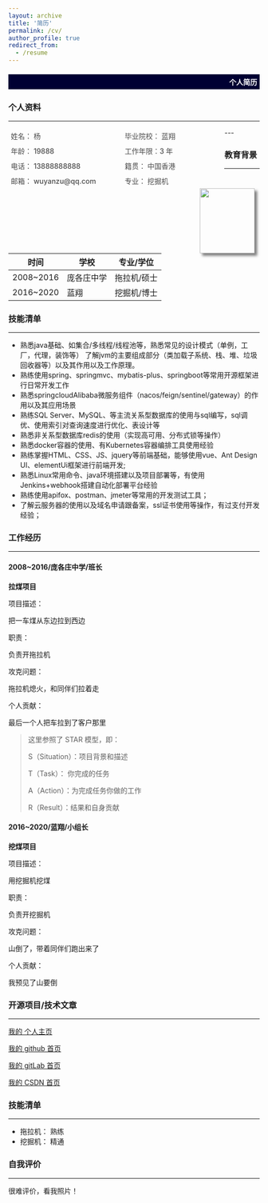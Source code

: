 ```yaml
---
layout: archive
title: '简历'
permalink: /cv/
author_profile: true
redirect_from:
  - /resume
---
```


<!--{% include base_path %} -->

<div style="background-color: #000033;width: 100%;">
	<h4 style="color: white;text-align: right;padding: 5px;">个人简历</h4>
</div>

### 个人资料

---

<div style="float: left;display: flex;flex-wrap: wrap;width: 86%;justify-content: space-between;">
    <div style="width: 45%;font-weight: 500;color: #4c4c4c;font-size: 14px;margin: 5px;">姓名： 杨</div>
    <div style="width: 45%;font-weight: 500;color: #4c4c4c;font-size: 14px;margin: 5px;">毕业院校： 蓝翔</div>
    <div style="width: 45%;font-weight: 500;color: #4c4c4c;font-size: 14px;margin: 5px;">年龄： 19888</div>
    <div style="width: 45%;font-weight: 500;color: #4c4c4c;font-size: 14px;margin: 5px;">工作年限：3 年</div>
    <div style="width: 45%;font-weight: 500;color: #4c4c4c;font-size: 14px;margin: 5px;">电话： 13888888888</div>
    <div style="width: 45%;font-weight: 500;color: #4c4c4c;font-size: 14px;margin: 5px;">籍贯： 中国香港</div>
    <div style="width: 45%;font-weight: 500;color: #4c4c4c;font-size: 14px;margin: 5px;">邮箱： wuyanzu@qq.com</div>
    <div style="width: 45%;font-weight: 500;color: #4c4c4c;font-size: 14px;margin: 5px;">专业： 挖掘机</div>
</div>
<div>
    <div style="float: right;margin-right: 10px;">
        <img src="https://ybl822124461.github.io//images/jiqimao.png" width="110px" height="130px" style="box-shadow: 5px 5px 5px rgba(0,0,0,.5);">
    </div>
</div>
---

### 教育背景

---

| 时间      | 学校       | 专业/学位   |
| --------- | ---------- | ----------- |
| 2008~2016 | 庞各庄中学 | 拖拉机/硕士 |
| 2016~2020 | 蓝翔       | 挖掘机/博士 |

### 技能清单

---

- 熟悉java基础、如集合/多线程/线程池等，熟悉常见的设计模式（单例，工厂，代理，装饰等）
    了解jvm的主要组成部分（类加载子系统、栈、堆、垃圾回收器等）以及其作用以及工作原理。
- 熟练使用spring、springmvc、mybatis-plus、springboot等常用开源框架进行日常开发工作
- 熟悉springcloudAlibaba微服务组件（nacos/feign/sentinel/gateway）的作用以及其应用场景
- 熟练SQL Server、MySQL、等主流关系型数据库的使用与sql编写，sql调优、使用索引对查询速度进行优化、表设计等
- 熟悉非关系型数据库redis的使用（实现高可用、分布式锁等操作）
- 熟悉docker容器的使用、有Kubernetes容器编排工具使用经验
- 熟练掌握HTML、CSS、JS、jquery等前端基础，能够使用vue、Ant Design UI、elementUi框架进行前端开发;
- 熟悉Linux常用命令、java环境搭建以及项目部署等，有使用Jenkins+webhook搭建自动化部署平台经验
- 熟练使用apifox、postman、jmeter等常用的开发测试工具；
- 了解云服务器的使用以及域名申请跟备案，ssl证书使用等操作，有过支付开发经验；

### 工作经历

---

#### 2008~2016/庞各庄中学/班长

**拉煤项目**

项目描述：

把一车煤从东边拉到西边

职责：

负责开拖拉机

攻克问题：

拖拉机熄火，和同伴们拉着走

个人贡献：

最后一个人把车拉到了客户那里

> 这里参照了 STAR 模型，即：
>
> S（Situation）：项目背景和描述
>
> T（Task）： 你完成的任务
>
> A（Action）：为完成任务你做的工作
>
> R（Result）：结果和自身贡献

#### 2016~2020/蓝翔/小组长

**挖煤项目**

项目描述：

用挖掘机挖煤

职责：

负责开挖掘机

攻克问题：

山倒了，带着同伴们跑出来了

个人贡献：

我预见了山要倒

### 开源项目/技术文章

---

[我的 个人主页](https://ybl822124461.github.io/)

[我的 github 首页](https://github.com/ybl822124461)

[我的 gitLab 首页](http://127.0.0.1)

[我的 CSDN 首页](https://blog.csdn.net/weixin_45914944/article/details/123106952?spm=1001.2014.3001.5502)

### 技能清单

---

- 拖拉机： 熟练
- 挖掘机： 精通

### 自我评价

---

很难评价，看我照片！
